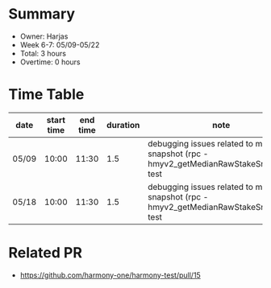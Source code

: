 # Summary
* Owner: Harjas 
* Week 6-7: 05/09-05/22
* Total: 3 hours
* Overtime: 0 hours

# Time Table
| date  | start time | end time | duration | note                                                                                     |
|-------|------------|----------|----------|------------------------------------------------------------------------------------------|
| 05/09 | 10:00      | 11:30    | 1.5      | debugging issues related to median snapshot (rpc - hmyv2_getMedianRawStakeSnapshot) test |
| 05/18 | 10:00      | 11:30    | 1.5      | debugging issues related to median snapshot (rpc - hmyv2_getMedianRawStakeSnapshot) test                                        |


# Related PR
* https://github.com/harmony-one/harmony-test/pull/15